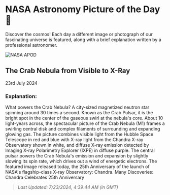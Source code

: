 
  # NASA Astronomy Picture of the Day 🌌

  Discover the cosmos! Each day a different image or photograph of our fascinating universe is featured, along with a brief explanation written by a professional astronomer.

![NASA APOD](https://apod.nasa.gov/apod/image/2407/Crab_MultiChandra_4123.jpg)

## The Crab Nebula from Visible to X-Ray

23rd July 2024

### Explanation: 

What powers the Crab Nebula? A city-sized magnetized neutron star spinning around 30 times a second. Known as the Crab Pulsar, it is the bright spot in the center of the gaseous swirl at the nebula's core.  About 10 light-years across, the spectacular picture of the Crab Nebula (M1) frames a swirling central disk and complex filaments of surrounding and expanding glowing gas. The picture combines visible light from the Hubble Space Telescope in red and blue with X-ray light from the Chandra X-ray Observatory shown in white, and diffuse X-ray emission detected by Imaging X-ray Polarimetry Explorer (IXPE) in diffuse purple.  The central pulsar powers the Crab Nebula's emission and expansion by slightly slowing its spin rate, which drives out a wind of energetic electrons.  The featured image released today, the 25th Anniversary of the launch of NASA's flagship-class X-ray Observatory: Chandra.    Many Discoveries: Chandra Celebrates 25th Anniversary

> _Last Updated: 7/23/2024, 4:39:44 AM (in GMT)_
